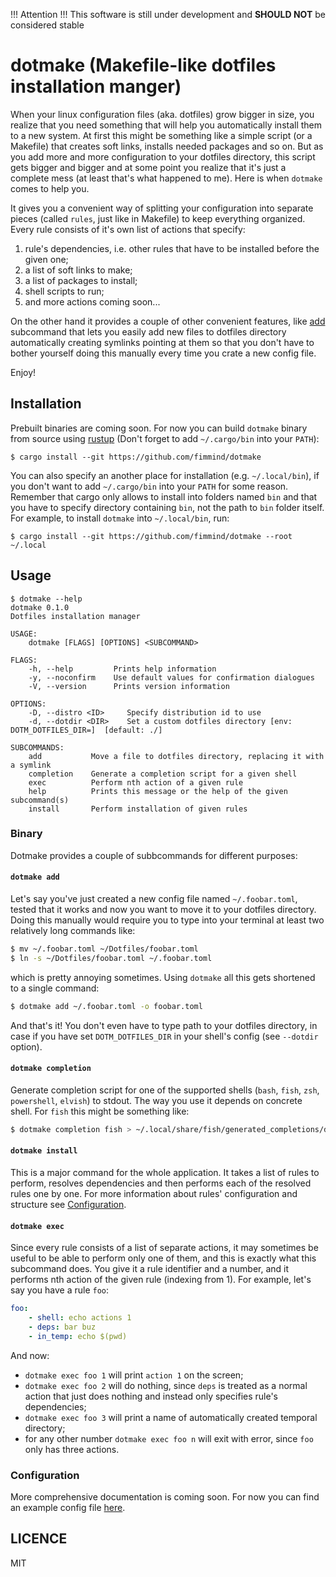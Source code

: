 !!! Attention !!!
This software is still under development and **SHOULD NOT** be considered stable

# dotmake (Makefile-like dotfiles installation manger)

When your linux configuration files (aka. dotfiles) grow bigger in size, you
realize that you need something that will help you automatically install them to
a new system. At first this might be something like a simple script (or a
Makefile) that creates soft links, installs needed packages and so on. But as
you add more and more configuration to your dotfiles directory, this script gets
bigger and bigger and at some point you realize that it's just a complete mess
(at least that's what happened to me). Here is when `dotmake` comes to help you.

It gives you a convenient way of splitting your configuration into separate
pieces (called `rules`, just like in Makefile) to keep everything organized.
Every rule consists of it's own list of actions that specify:

1. rule's dependencies, i.e. other rules that have to be installed before the
   given one;
2. a list of soft links to make;
3. a list of packages to install;
4. shell scripts to run;
5. and more actions coming soon...

On the other hand it provides a couple of other convenient features, like
[add](#dotmake-add) subcommand that lets you easily add new files to dotfiles
directory automatically creating symlinks pointing at them so that you don't
have to bother yourself doing this manually every time you crate a new config
file.

Enjoy!

## Installation

Prebuilt binaries are coming soon. For now you can build `dotmake` binary from
source using [rustup](https://rustup.rs/) (Don't forget to add `~/.cargo/bin`
into your `PATH`):

```
$ cargo install --git https://github.com/fimmind/dotmake
```

You can also specify an another place for installation (e.g. `~/.local/bin`), if
you don't want to add `~/.cargo/bin` into your `PATH` for some reason. Remember
that cargo only allows to install into folders named `bin` and that you have to
specify directory containing `bin`, not the path to `bin` folder itself. For
example, to install `dotmake` into `~/.local/bin`, run:

```
$ cargo install --git https://github.com/fimmind/dotmake --root ~/.local
```

## Usage

```
$ dotmake --help
dotmake 0.1.0
Dotfiles installation manager

USAGE:
    dotmake [FLAGS] [OPTIONS] <SUBCOMMAND>

FLAGS:
    -h, --help         Prints help information
    -y, --noconfirm    Use default values for confirmation dialogues
    -V, --version      Prints version information

OPTIONS:
    -D, --distro <ID>     Specify distribution id to use
    -d, --dotdir <DIR>    Set a custom dotfiles directory [env: DOTM_DOTFILES_DIR=]  [default: ./]

SUBCOMMANDS:
    add           Move a file to dotfiles directory, replacing it with a symlink
    completion    Generate a completion script for a given shell
    exec          Perform nth action of a given rule
    help          Prints this message or the help of the given subcommand(s)
    install       Perform installation of given rules
```


### Binary

Dotmake provides a couple of subbcommands for different purposes:

#### `dotmake add`

Let's say you've just created a new config file named `~/.foobar.toml`, tested
that it works and now you want to move it to your dotfiles directory. Doing this
manually would require you to type into your terminal at least two relatively
long commands like:

``` sh
$ mv ~/.foobar.toml ~/Dotfiles/foobar.toml
$ ln -s ~/Dotfiles/foobar.toml ~/.foobar.toml
```

which is pretty annoying sometimes. Using `dotmake` all this gets shortened to a
single command:

``` sh
$ dotmake add ~/.foobar.toml -o foobar.toml
```

And that's it! You don't even have to type path to your dotfiles directory, in
case if you have set `DOTM_DOTFILES_DIR` in your shell's config (see `--dotdir`
option).

#### `dotmake completion`

Generate completion script for one of the supported shells (`bash`, `fish`,
`zsh`, `powershell`, `elvish`) to stdout. The way you use it depends on concrete
shell. For `fish` this might be something like:
``` sh
$ dotmake completion fish > ~/.local/share/fish/generated_completions/dotmake.fish
```

#### `dotmake install`

This is a major command for the whole application. It takes a list of rules to
perform, resolves dependencies and then performs each of the resolved rules one
by one. For more information about rules' configuration and structure see
[Configuration](#configuration).

#### `dotmake exec`

Since every rule consists of a list of separate actions, it may sometimes be
useful to be able to perform only one of them, and this is exactly what this
subcommand does. You give it a rule identifier and a number, and it performs nth
action of the given rule (indexing from 1). For example, let's say you have a
rule `foo`:

``` yaml
foo:
    - shell: echo actions 1
    - deps: bar buz
    - in_temp: echo $(pwd)
```

And now:
- `dotmake exec foo 1` will print `action 1` on the screen;
- `dotmake exec foo 2` will do nothing, since `deps` is treated as a normal
  action that just does nothing and instead only specifies rule's dependencies;
- `dotmake exec foo 3` will print a name of automatically created temporal
  directory;
- for any other number `dotmake exec foo n` will exit with error, since `foo`
  only has three actions.

### Configuration

More comprehensive documentation is coming soon. For now you can find an example
config file [here](https://github.com/fimmind/Dotfiles/blob/master/dotm-arch.yaml).

## LICENCE

MIT
